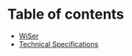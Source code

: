 # Table of contents

* [WiSer](README.md)
* [Technical Specifications](technical-specifications.md)
